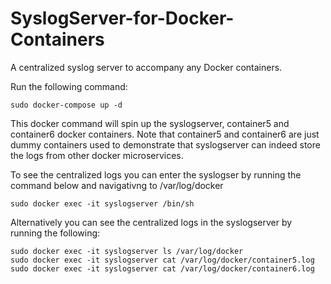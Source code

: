 # SyslogServer-for-Docker-Containers
A centralized syslog server to accompany any Docker containers.

Run the following command:

```
sudo docker-compose up -d
```

This docker command will spin up the syslogserver, container5 and container6 docker containers. Note that container5 and container6 are just dummy containers used to demonstrate that syslogserver can indeed store the logs from other docker microservices.

To see the centralized logs you can enter the syslogser by running the command below and navigativng to /var/log/docker

```
sudo docker exec -it syslogserver /bin/sh
```

Alternatively you can see the centralized logs in the syslogserver by running the following:

```
sudo docker exec -it syslogserver ls /var/log/docker
sudo docker exec -it syslogserver cat /var/log/docker/container5.log
sudo docker exec -it syslogserver cat /var/log/docker/container6.log 
```
